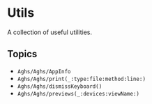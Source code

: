 # Utils

A collection of useful utilities.

## Topics

- ``Aghs/Aghs/AppInfo``
- ``Aghs/Aghs/print(_:type:file:method:line:)``
- ``Aghs/Aghs/dismissKeyboard()``
- ``Aghs/Aghs/previews(_:devices:viewName:)``
